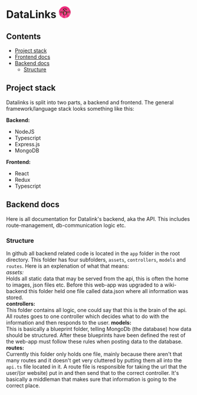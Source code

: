 # DataLinks <img src="https://github.com/Hampfh/DataLinks/blob/master/client/public/favicon-32x32.png?raw=true">

## Contents
* [Project stack](#project-stack)
* [Frontend docs]()
* [Backend docs](#backend-docs)
  * [Structure](#structure)

## Project stack
Datalinks is split into two parts, a backend and frontend. The general framework/language stack looks something like this:  
  
**Backend:**  
* NodeJS
* Typescript
* Express.js
* MongoDB  

**Frontend:**  
* React
* Redux
* Typescript

## Backend docs
Here is all documentation for Datalink's backend, aka the API. This includes route-management, db-communication logic etc.
### Structure
In github all backend related code is located in the `app` folder in the root directory. This folder has four subfolders, `assets`, `controllers`, `models` and `routes`. Here is an explenation of what that means:  
*assets:*  
Holds all static data that may be served from the api, this is often the home to images, json files etc. Before this web-app was upgraded to a wiki-backend this folder held one file called data.json where all information was stored.  
**controllers:**  
This folder contains all logic, one could say that this is the brain of the api. All routes goes to one controller which decides what to do with the information and then responds to the user.
**models:**  
This is basically a blueprint folder, telling MongoDb (the database) how data should be structured. After these blueprints have been defined the rest of the web-app must follow these rules when posting data to the database.
**routes:**  
Currently this folder only holds one file, mainly because there aren't that many routes and it doesn't get very cluttered by putting them all into the `api.ts` file located in it. A route file is responsible for taking the url that the user/(or website) put in and then send that to the correct controller. It's basically a middleman that makes sure that information is going to the correct place.
